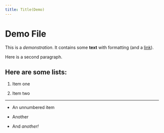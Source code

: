 ```yaml
---
title: Title(Demo)
---
```


# Demo File

This is a *demonstration*. It contains some            **text** with formatting            (and a [link](https://www.google.com/)).        

Here is a second paragraph.

## Here are some lists:

1. Item one

1. Item two

---

- An unnumbered item

- Another

- And *another!*

